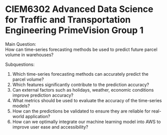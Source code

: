 # CIEM6302 Advanced Data Science for Traffic and Transportation Engineering PrimeVision Group 1
 
Main Question: \
How can time-series forecasting methods be used to predict future parcel volume in warehouses?

Subquestions:
1. Which time-series forecasting methods can accurately predict the parcel volume?
2. Which features significantly contribute to the prediction accuracy?
3. Can external factors such as holidays, weather, economic conditions improve prediction accuracy?
4. What metrics should be used to evaluate the accuracy of the time-series models?
5. How can the predictions be validated to ensure they are reliable for real-world application?
6. How can we optimally integrate our machine learning model into AWS to improve user ease and accessibility?
